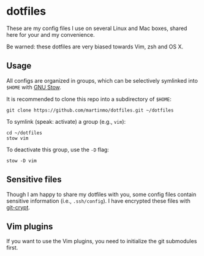 # dotfiles

These are my config files I use on several Linux and Mac boxes, shared here for
your and my convenience.

Be warned: these dotfiles are very biased towards Vim, zsh and OS X.

## Usage

All configs are organized in groups, which can be selectively symlinked into `$HOME`
with [GNU Stow](https://www.gnu.org/software/stow/stow.html).

It is recommended to clone this repo into a subdirectory of `$HOME`:

    git clone https://github.com/martinmo/dotfiles.git ~/dotfiles

To symlink (speak: activate) a group (e.g., `vim`):

    cd ~/dotfiles
    stow vim

To deactivate this group, use the `-D` flag:

    stow -D vim


## Sensitive files

Though I am happy to share my dotfiles with you, some config files contain
sensitive information (i.e., `.ssh/config`). I have encrypted these files with
[git-crypt](https://github.com/AGWA/git-crypt).


## Vim plugins

If you want to use the Vim plugins, you need to initialize the git submodules first.
